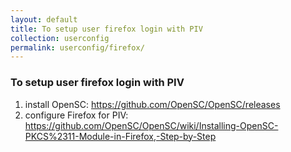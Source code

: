 ```yaml
---
layout: default
title: To setup user firefox login with PIV
collection: userconfig
permalink: userconfig/firefox/
---
```



### To setup user firefox login with PIV

1. install OpenSC: https://github.com/OpenSC/OpenSC/releases
2. configure Firefox for PIV: https://github.com/OpenSC/OpenSC/wiki/Installing-OpenSC-PKCS%2311-Module-in-Firefox,-Step-by-Step
